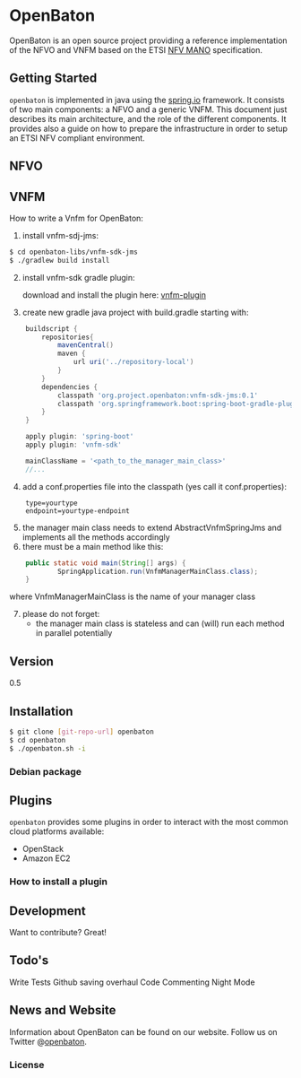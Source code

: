 # OpenBaton

OpenBaton is an open source project providing a reference implementation of the NFVO and VNFM based on the ETSI [NFV MANO] specification. 

## Getting Started

`openbaton` is implemented in java using the [spring.io] framework. It consists of two main components: a NFVO and a generic VNFM. This document just describes its main architecture, and the role of the different components. It provides also a guide on how to prepare the infrastructure in order to setup an ETSI NFV compliant environment. 


## NFVO

## VNFM

How to write a Vnfm for OpenBaton:

1. install vnfm-sdj-jms:

```sh
$ cd openbaton-libs/vnfm-sdk-jms
$ ./gradlew build install
```

2. install vnfm-sdk gradle plugin:

    download and install the plugin here: [vnfm-plugin](https://gitlab.fokus.fraunhofer.de/openbaton/vnfm-sdk-gradle-plugin/blob/develop/README.md)

3. create new gradle java project with build.gradle starting with:
```gradle
    buildscript {
        repositories{
            mavenCentral()
            maven {
                url uri('../repository-local')
            }
        }
        dependencies {
            classpath 'org.project.openbaton:vnfm-sdk-jms:0.1'
            classpath 'org.springframework.boot:spring-boot-gradle-plugin:1.2.5.RELEASE'
        }
    }

    apply plugin: 'spring-boot'
    apply plugin: 'vnfm-sdk'

    mainClassName = '<path_to_the_manager_main_class>'
    //...

```

4. add a conf.properties file into the classpath (yes call it conf.properties):
```properties
    type=yourtype
    endpoint=yourtype-endpoint
```

5. the manager main class needs to extend AbstractVnfmSpringJms and implements all the methods accordingly
6. there must be a main method like this:
```java
    public static void main(String[] args) {
            SpringApplication.run(VnfmManagerMainClass.class);
    }
```

   where VnfmManagerMainClass is the name of your manager class

7. please do not forget:
    * the manager main class is stateless and can (will) run each method in parallel potentially

## Version
0.5

## Installation

```sh
$ git clone [git-repo-url] openbaton
$ cd openbaton
$ ./openbaton.sh -i
```

### Debian package



## Plugins

`openbaton` provides some plugins in order to interact with the most common cloud platforms available:
* OpenStack
* Amazon EC2

### How to install a plugin


## Development

Want to contribute? Great!

## Todo's

Write Tests
Github saving overhaul
Code Commenting
Night Mode


## News and Website
Information about OpenBaton can be found on our website. Follow us on Twitter @[openbaton].

### License

[spring.io]:https://spring.io/
[NFV MANO]:http://docbox.etsi.org/ISG/NFV/Open/Published/gs_NFV-MAN001v010101p%20-%20Management%20and%20Orchestration.pdf
[openbaton]:http://twitter.com
